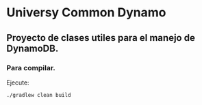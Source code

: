 # Universy Common Dynamo

## Proyecto de clases utiles para el manejo de DynamoDB.

### Para compilar. 

Ejecute:

`./gradlew clean build`
 

